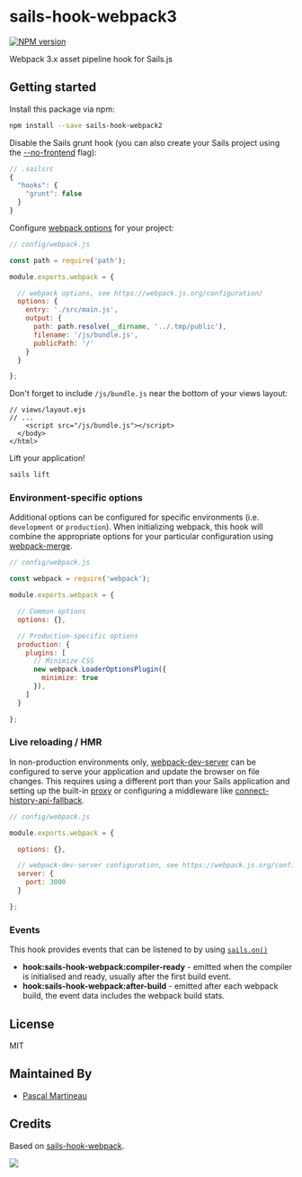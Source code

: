 # sails-hook-webpack3

[![NPM version][npm-image]][npm-url]

Webpack 3.x asset pipeline hook for Sails.js

## Getting started

Install this package via npm:

```sh
npm install --save sails-hook-webpack2
```

Disable the Sails grunt hook (you can also create your Sails project using the [--no-frontend](http://sailsjs.com/documentation/reference/command-line-interface/sails-new) flag):

```js
// .sailsrc
{
  "hooks": {
    "grunt": false
  }
}
```

Configure [webpack options](https://webpack.js.org/configuration/) for your project:

 ```js
 // config/webpack.js

 const path = require('path');

 module.exports.webpack = {

   // webpack options, see https://webpack.js.org/configuration/
   options: {
     entry: './src/main.js',
     output: {
       path: path.resolve(__dirname, '../.tmp/public'),
       filename: '/js/bundle.js',
       publicPath: '/'
     }
   }

 };
 ```

Don't forget to include `/js/bundle.js` near the bottom of your views layout:

```
// views/layout.ejs
// ...
    <script src="/js/bundle.js"></script>
  </body>
</html>
```

Lift your application!

```sh
sails lift
```

### Environment-specific options

Additional options can be configured for specific environments (i.e. `development` or `production`). When initializing webpack, this hook will combine the appropriate options for your particular configuration using [webpack-merge](https://www.npmjs.com/package/webpack-merge).

```js
// config/webpack.js

const webpack = require('webpack');

module.exports.webpack = {

  // Common options
  options: {},

  // Production-specific options
  production: {
    plugins: [
      // Minimize CSS
      new webpack.LoaderOptionsPlugin({
        minimize: true
      }),
    ]
  }

};
```

### Live reloading / HMR

In non-production environments only, [webpack-dev-server](https://webpack.js.org/configuration/dev-server/) can be configured to serve your application and update the browser on file changes.
This requires using a different port than your Sails application and setting up the built-in [proxy](https://webpack.js.org/configuration/dev-server/#devserver-proxy) or configuring a middleware like [connect-history-api-fallback](https://www.npmjs.com/package/connect-history-api-fallback).

```js
// config/webpack.js

module.exports.webpack = {

  options: {},

  // webpack-dev-server configuration, see https://webpack.js.org/configuration/dev-server/
  server: {
    port: 3000
  }

};
```

### Events

This hook provides events that can be listened to by using [`sails.on()`](https://github.com/balderdashy/sails/blob/master/lib/EVENTS.md#usage)

- **hook:sails-hook-webpack:compiler-ready**  - emitted when the compiler is initialised and ready, usually after the first build event.
- **hook:sails-hook-webpack:after-build** - emitted after each webpack build, the event data includes the webpack build stats.

## License
MIT

## Maintained By
- [Pascal Martineau](https://github.com/lewebsimple)

## Credits
Based on [sails-hook-webpack](https://www.npmjs.com/package/sails-hook-webpack).

<img src='http://i.imgur.com/NsAdNdJ.png'>

[npm-image]: https://img.shields.io/npm/v/sails-hook-webpack2.svg?style=flat-square
[npm-url]: https://npmjs.org/package/sails-hook-webpack2
